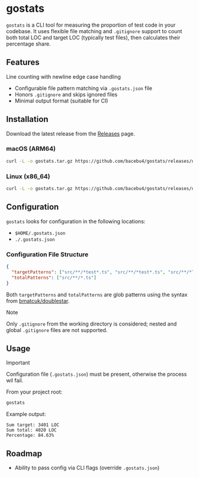 # gostats

`gostats` is a CLI tool for measuring the proportion of test code in your codebase. It uses flexible file matching and `.gitignore` support to count both total LOC and target LOC (typically test files), then calculates their percentage share.

## Features

Line counting with newline edge case handling

- Configurable file pattern matching via `.gostats.json` file
- Honors `.gitignore` and skips ignored files
- Minimal output format (suitable for CI)

## Installation

Download the latest release from the [Releases](https://github.com/bacebu4/gostats/releases) page.

### macOS (ARM64)

```sh
curl -L -o gostats.tar.gz https://github.com/bacebu4/gostats/releases/download/v1.0.0/gostats-v1.0.0-darwin-arm64.tar.gz && tar -xzf gostats.tar.gz && mv gostats /usr/local/bin/
```

### Linux (x86_64)

```sh
curl -L -o gostats.tar.gz https://github.com/bacebu4/gostats/releases/download/v1.0.0/gostats-v1.0.0-linux-amd64.tar.gz && tar -xzf gostats.tar.gz && mv gostats /usr/local/bin/
```

## Configuration

`gostats` looks for configuration in the following locations:

- `$HOME/.gostats.json`
- `./.gostats.json`

### Configuration File Structure

```json
{
  "targetPatterns": ["src/**/*test*.ts", "src/**/*test*.ts", "src/**/*Test*.ts", "src/**/*e2e*.ts", "src/**/*generate*.ts"],
  "totalPatterns": ["src/**/*.ts"]
}
```

Both `targetPatterns` and `totalPatterns` are glob patterns using the syntax from [bmatcuk/doublestar](https://github.com/bmatcuk/doublestar).

> [!NOTE]
> Only `.gitignore` from the working directory is considered; nested and global `.gitignore` files are not supported.

## Usage

> [!IMPORTANT]
> Configuration file (`.gostats.json`) must be present, otherwise the process wil fail.

From your project root:

```bash
gostats
```

Example output:

```
Sum target: 3401 LOC
Sum total: 4020 LOC
Percentage: 84.63%
```

## Roadmap

- Ability to pass config via CLI flags (override `.gostats.json`)
